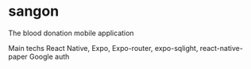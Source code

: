 # sangon

The blood donation mobile application

Main techs React Native, Expo, Expo-router, expo-sqlight, react-native-paper
Google auth
